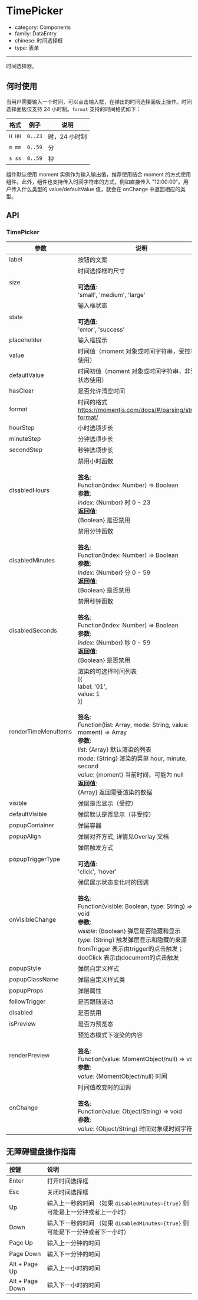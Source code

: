 # TimePicker

-   category: Components
-   family: DataEntry
-   chinese: 时间选择框
-   type: 表单

---

时间选择器。

## 何时使用

当用户需要输入一个时间，可以点击输入框，在弹出的时间选择面板上操作。时间选择面板仅支持 24 小时制。`format` 支持的时间格式如下：

| 格式     | 例子      | 说明       |
| ------ | ------- | -------- |
| `H HH` | `0..23` | 时，24 小时制 |
| `m mm` | `0..59` | 分        |
| `s ss` | `0..59` | 秒        |

组件默认使用 moment 实例作为输入输出值，推荐使用结合 moment 的方式使用组件。此外，组件也支持传入时间字符串的方式，例如直接传入 "12:00:00"。用户传入什么类型的 value/defaultValue 值，就会在 onChange 中返回相应的类型。

## API

### TimePicker

| 参数                  | 说明                                                                                                                                                                                                                                                                                                            | 类型        | 默认值        |
| ------------------- | ------------------------------------------------------------------------------------------------------------------------------------------------------------------------------------------------------------------------------------------------------------------------------------------------------------- | --------- | ---------- |
| label               | 按钮的文案                                                                                                                                                                                                                                                                                                         | ReactNode | -          |
| size                | 时间选择框的尺寸<br/><br/>**可选值**:<br/>'small', 'medium', 'large'                                                                                                                                                                                                                                                     | Enum      | 'medium'   |
| state               | 输入框状态<br/><br/>**可选值**:<br/>'error', 'success'                                                                                                                                                                                                                                                                | Enum      | -          |
| placeholder         | 输入框提示                                                                                                                                                                                                                                                                                                         | String    | -          |
| value               | 时间值（moment 对象或时间字符串，受控状态使用）                                                                                                                                                                                                                                                                                   | custom    | -          |
| defaultValue        | 时间初值（moment 对象或时间字符串，非受控状态使用）                                                                                                                                                                                                                                                                                 | custom    | -          |
| hasClear            | 是否允许清空时间                                                                                                                                                                                                                                                                                                      | Boolean   | true       |
| format              | 时间的格式<br/><https://momentjs.com/docs/#/parsing/string-format/>                                                                                                                                                                                                                                                | String    | 'HH:mm:ss' |
| hourStep            | 小时选项步长                                                                                                                                                                                                                                                                                                        | Number    | -          |
| minuteStep          | 分钟选项步长                                                                                                                                                                                                                                                                                                        | Number    | -          |
| secondStep          | 秒钟选项步长                                                                                                                                                                                                                                                                                                        | Number    | -          |
| disabledHours       | 禁用小时函数<br/><br/>**签名**:<br/>Function(index: Number) => Boolean<br/>**参数**:<br/>_index_: {Number} 时 0 - 23<br/>**返回值**:<br/>{Boolean} 是否禁用<br/>                                                                                                                                                                | Function  | -          |
| disabledMinutes     | 禁用分钟函数<br/><br/>**签名**:<br/>Function(index: Number) => Boolean<br/>**参数**:<br/>_index_: {Number} 分 0 - 59<br/>**返回值**:<br/>{Boolean} 是否禁用<br/>                                                                                                                                                                | Function  | -          |
| disabledSeconds     | 禁用秒钟函数<br/><br/>**签名**:<br/>Function(index: Number) => Boolean<br/>**参数**:<br/>_index_: {Number} 秒 0 - 59<br/>**返回值**:<br/>{Boolean} 是否禁用<br/>                                                                                                                                                                | Function  | -          |
| renderTimeMenuItems | 渲染的可选择时间列表<br/>[{<br/> label: '01',<br/> value: 1<br/>}]<br/><br/>**签名**:<br/>Function(list: Array, mode: String, value: moment) => Array<br/>**参数**:<br/>_list_: {Array} 默认渲染的列表<br/>_mode_: {String} 渲染的菜单 hour, minute, second<br/>_value_: {moment} 当前时间，可能为 null<br/>**返回值**:<br/>{Array} 返回需要渲染的数据<br/> | Function  | -          |
| visible             | 弹层是否显示（受控）                                                                                                                                                                                                                                                                                                    | Boolean   | -          |
| defaultVisible      | 弹层默认是否显示（非受控）                                                                                                                                                                                                                                                                                                 | Boolean   | -          |
| popupContainer      | 弹层容器                                                                                                                                                                                                                                                                                                          | any       | -          |
| popupAlign          | 弹层对齐方式, 详情见Overlay 文档                                                                                                                                                                                                                                                                                         | String    | 'tl tl'    |
| popupTriggerType    | 弹层触发方式<br/><br/>**可选值**:<br/>'click', 'hover'                                                                                                                                                                                                                                                                 | Enum      | 'click'    |
| onVisibleChange     | 弹层展示状态变化时的回调<br/><br/>**签名**:<br/>Function(visible: Boolean, type: String) => void<br/>**参数**:<br/>_visible_: {Boolean} 弹层是否隐藏和显示<br/>_type_: {String} 触发弹层显示和隐藏的来源 fromTrigger 表示由trigger的点击触发； docClick 表示由document的点击触发                                                                                    | Function  | func.noop  |
| popupStyle          | 弹层自定义样式                                                                                                                                                                                                                                                                                                       | Object    | -          |
| popupClassName      | 弹层自定义样式类                                                                                                                                                                                                                                                                                                      | String    | -          |
| popupProps          | 弹层属性                                                                                                                                                                                                                                                                                                          | Object    | -          |
| followTrigger       | 是否跟随滚动                                                                                                                                                                                                                                                                                                        | Boolean   | -          |
| disabled            | 是否禁用                                                                                                                                                                                                                                                                                                          | Boolean   | false      |
| isPreview           | 是否为预览态                                                                                                                                                                                                                                                                                                        | Boolean   | -          |
| renderPreview       | 预览态模式下渲染的内容<br/><br/>**签名**:<br/>Function(value: MomentObject/null) => void<br/>**参数**:<br/>_value_: {MomentObject/null} 时间                                                                                                                                                                                           | Function  | -          |
| onChange            | 时间值改变时的回调<br/><br/>**签名**:<br/>Function(value: Object/String) => void<br/>**参数**:<br/>_value_: {Object/String} 时间对象或时间字符串                                                                                                                                                                                     | Function  | func.noop  |

## 无障碍键盘操作指南

| 按键              | 说明                                                    |
| :-------------- | :---------------------------------------------------- |
| Enter           | 打开时间选择框                                               |
| Esc             | 关闭时间选择框                                               |
| Up              | 输入上一秒的时间 （如果 `disabledMinutes={true}` 则可能是上一分钟或者上一小时） |
| Down            | 输入下一秒的时间 （如果 `disabledMinutes={true}` 则可能是下一分钟或者下一小时） |
| Page Up         | 输入上一分钟的时间                                             |
| Page Down       | 输入下一分钟的时间                                             |
| Alt + Page Up   | 输入上一小时的时间                                             |
| Alt + Page Down | 输入下一小时的时间                                             |
